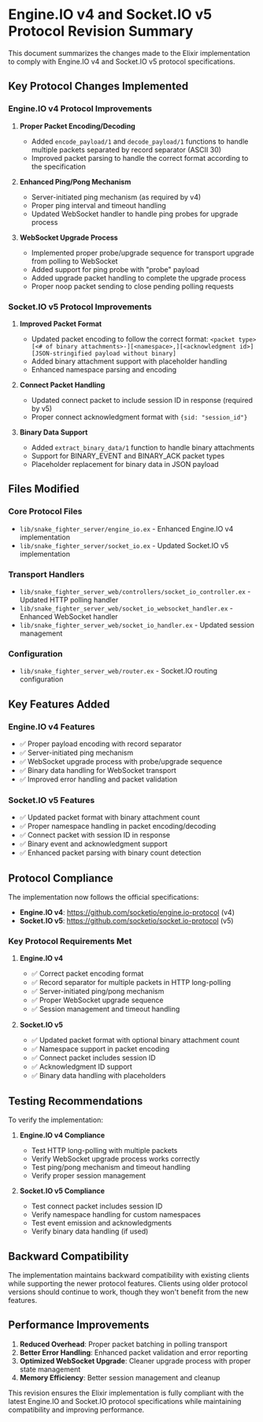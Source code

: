 # Engine.IO v4 and Socket.IO v5 Protocol Revision Summary

This document summarizes the changes made to the Elixir implementation to comply with Engine.IO v4 and Socket.IO v5 protocol specifications.

## Key Protocol Changes Implemented

### Engine.IO v4 Protocol Improvements

1. **Proper Packet Encoding/Decoding**
   - Added `encode_payload/1` and `decode_payload/1` functions to handle multiple packets separated by record separator (ASCII 30)
   - Improved packet parsing to handle the correct format according to the specification

2. **Enhanced Ping/Pong Mechanism**
   - Server-initiated ping mechanism (as required by v4)
   - Proper ping interval and timeout handling
   - Updated WebSocket handler to handle ping probes for upgrade process

3. **WebSocket Upgrade Process**
   - Implemented proper probe/upgrade sequence for transport upgrade from polling to WebSocket
   - Added support for ping probe with "probe" payload
   - Added upgrade packet handling to complete the upgrade process
   - Proper noop packet sending to close pending polling requests

### Socket.IO v5 Protocol Improvements

1. **Improved Packet Format**
   - Updated packet encoding to follow the correct format: `<packet type>[<# of binary attachments>-][<namespace>,][<acknowledgment id>][JSON-stringified payload without binary]`
   - Added binary attachment support with placeholder handling
   - Enhanced namespace parsing and encoding

2. **Connect Packet Handling**
   - Updated connect packet to include session ID in response (required by v5)
   - Proper connect acknowledgment format with `{sid: "session_id"}`

3. **Binary Data Support**
   - Added `extract_binary_data/1` function to handle binary attachments
   - Support for BINARY_EVENT and BINARY_ACK packet types
   - Placeholder replacement for binary data in JSON payload

## Files Modified

### Core Protocol Files
- `lib/snake_fighter_server/engine_io.ex` - Enhanced Engine.IO v4 implementation
- `lib/snake_fighter_server/socket_io.ex` - Updated Socket.IO v5 implementation

### Transport Handlers
- `lib/snake_fighter_server_web/controllers/socket_io_controller.ex` - Updated HTTP polling handler
- `lib/snake_fighter_server_web/socket_io_websocket_handler.ex` - Enhanced WebSocket handler
- `lib/snake_fighter_server_web/socket_io_handler.ex` - Updated session management

### Configuration
- `lib/snake_fighter_server_web/router.ex` - Socket.IO routing configuration

## Key Features Added

### Engine.IO v4 Features
- ✅ Proper payload encoding with record separator
- ✅ Server-initiated ping mechanism
- ✅ WebSocket upgrade process with probe/upgrade sequence
- ✅ Binary data handling for WebSocket transport
- ✅ Improved error handling and packet validation

### Socket.IO v5 Features
- ✅ Updated packet format with binary attachment count
- ✅ Proper namespace handling in packet encoding/decoding
- ✅ Connect packet with session ID in response
- ✅ Binary event and acknowledgment support
- ✅ Enhanced packet parsing with binary count detection

## Protocol Compliance

The implementation now follows the official specifications:
- **Engine.IO v4**: https://github.com/socketio/engine.io-protocol (v4)
- **Socket.IO v5**: https://github.com/socketio/socket.io-protocol (v5)

### Key Protocol Requirements Met

1. **Engine.IO v4**
   - ✅ Correct packet encoding format
   - ✅ Record separator for multiple packets in HTTP long-polling
   - ✅ Server-initiated ping/pong mechanism
   - ✅ Proper WebSocket upgrade sequence
   - ✅ Session management and timeout handling

2. **Socket.IO v5**
   - ✅ Updated packet format with optional binary attachment count
   - ✅ Namespace support in packet encoding
   - ✅ Connect packet includes session ID
   - ✅ Acknowledgment ID support
   - ✅ Binary data handling with placeholders

## Testing Recommendations

To verify the implementation:

1. **Engine.IO v4 Compliance**
   - Test HTTP long-polling with multiple packets
   - Verify WebSocket upgrade process works correctly
   - Test ping/pong mechanism and timeout handling
   - Verify proper session management

2. **Socket.IO v5 Compliance**
   - Test connect packet includes session ID
   - Verify namespace handling for custom namespaces
   - Test event emission and acknowledgments
   - Verify binary data handling (if used)

## Backward Compatibility

The implementation maintains backward compatibility with existing clients while supporting the newer protocol features. Clients using older protocol versions should continue to work, though they won't benefit from the new features.

## Performance Improvements

1. **Reduced Overhead**: Proper packet batching in polling transport
2. **Better Error Handling**: Enhanced packet validation and error reporting
3. **Optimized WebSocket Upgrade**: Cleaner upgrade process with proper state management
4. **Memory Efficiency**: Better session management and cleanup

This revision ensures the Elixir implementation is fully compliant with the latest Engine.IO and Socket.IO protocol specifications while maintaining compatibility and improving performance.

